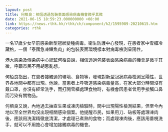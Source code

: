 ```yaml
---
layout: post
title: 何栢良：相信透過包裝表面感染病毒機會微乎其微
date: 2021-06-15 18:59:23.000000000 +08:00
link: https://news.rthk.hk/rthk/ch/component/k2/1595989-20210615.htm
categories: rthk
---
```


一名17歲少女早前感染新型冠狀變種病毒。衞生防護中心發現，在患者家中雪櫃冷藏格，一個「泰國急凍鱷魚肉」的包裝表面環境樣本對病毒檢測呈陽性。

港大感染及傳染病中心總監何栢良說，相信透過包裝表面感染病毒的機會是微乎其微，呼籲市民不用胡思亂想。

何栢良指出，在患者接觸過的環境、食物等，發現對新型冠狀病毒檢測呈陽性，世界各地間中都有出現。他說，當患者上呼吸道感染病毒量高，在家大部分時間沒有戴口罩，亦沒有經常洗手，而打開雪櫃處理食物時，有機會因患者曾用手接觸口鼻而污染有關物品。

何栢良又說，內地過去抽查生果或凍肉檢驗時，間中出現陽性檢測結果，但至今內地以至全世界均沒出現相關感染個案。他提醒市民，如果用刀、砧板等處理凍肉後，應該用洗潔精徹底清潔，才處理已煮熟的食物；而處理凍肉後，應該用番梘洗手，就可以不用擔心會增加接觸病毒的機會。
